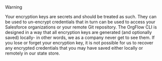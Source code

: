 >[!WARNING]
>Your encryption keys are secrets and should be treated as such. They can be used to un-encrypt credentials that in turn can be used to access your Salesforce organizations or your remote Git repository. The OrgFlow CLI is designed in a way that all encryption keys are generated (and optionally saved) locally- in other words, we as a company never get to see them. If you lose or forget your encryption key, it is not possible for us to recover any encrypted credentials that you may have saved either locally or remotely in our state store.
